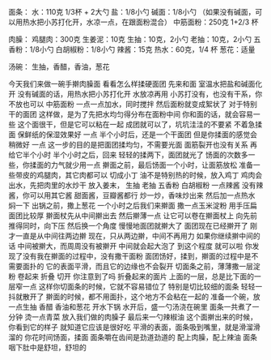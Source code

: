 面条：
水：110克  1/3杯 + 2大勺
盐：1/8小勺
碱面：1/8小勺
（如果没有碱面，可以用热水把小苏打化开，水凉一点，在跟面粉混合）
中筋面粉：250克   1+2/3 杯

肉臊：
鸡腿肉：300克
生姜泥：10克
生抽：10克，2小勺
老抽：10克，2小勺
五香粉：1/8小勺
白胡椒粉：1/8小勺
辣酱：15克
热水：60克，1/4 杯
葱花：适量

汤碗：
生抽，香醋，香油，葱花


今天我们来做一碗手擀肉臊面
看看怎么样揉硬面团
先来和面
室温水把盐和碱面化开
没有碱面的话，用热水把小苏打化开
水放凉再用
小苏打没有，也没有干系，你不放也可以
中筋面粉
一点一点加水，同时搅拌
然后面粉就变成絮状了
对于特别干的面团
这样做，是为了先把水均匀得分布在面粉中间
你和面的话，就会容易一些
这个面很干，但是它可以粘在一起
成团就可以了，坑坑洼洼的不要紧
不着急揉面
保鲜纸的保湿效果好 一点
半个小时后，还是一个干面团
但是你揉面的感觉会稍微好 一点
这一步的目的是把面团揉均匀，不需要光面
面筋裂开也没有关系
再给它半个小时
半个小时之后，回来
轻轻的揉两下，面团就光了
饧面的次数多一些，你揉面的力气就少用一点
擀面之前，最后饧面一个小时，让面筋放松
准备一些带皮的鸡腿肉，其它肉都可以
切成小丁
油不是特别热的时候，放入鸡丁
鸡肉会出水，先把肉里的水炒干
放入姜末，
生抽
老抽
五香粉
白胡椒粉
一点辣酱
没有辣酱，你可以用其它酱
甜面酱，豆瓣酱都行
炒一炒，香味炒出来
然后加一点热水
焖一下
出锅之前，撒上葱花
一个小时之后我们来擀面
撒一点玉米淀粉
用手压扁
面团比较厚
擀面杖先从中间擀出去
然后擀薄一点
让它可以卷在擀面杖上
向先前推得同时，向下压
然后换一个角度
慢慢地面团就擀大了
面团现在已经擀开了
刚才一直是从中间往两边擀
现在，只从两边擀，中间不再用力
如果你继续擀中间的话
中间被擀大，而周周没有被擀开
中间就会起大泡了
到这个程度 就可以啦
你发现了没有我在擀面的过程中，没有撒干面粉
面团饧好，揉到，擀面的过程中是不需要面扑的
它的表面平滑，而且它的边缘也不会裂开
切面条之前，薄薄撒一层淀粉
卷起来
折叠
切开
你注意到了吗
折叠起来的面片
上面的一层，总是比下面的一层窄一点
这样你切面条的时候，它就不容易错位了
特别是切比较细的面条
轻轻一抖就散开了
擀面的时候，都不用面扑，这个地方不会粘在一起的
准备一个碗，放一点生抽
香醋
香油和葱花
开水下锅
水开后，盛一勺汤浇在碗里
面条一共煮了一分钟
烫一点青菜
放入我们做的肉臊子
最后来一勺辣椒油
这个面擀出来的时候，你看到它的样子
就知道它应该是很好吃
平滑的表面，面条吸到嘴里，就是滑溜滑溜的
你花时间饧面，揉面
面条嚼在齿间是劲道劲道的
配上肉臊，配上辣油
面条咽下肚中是舒坦，舒坦的